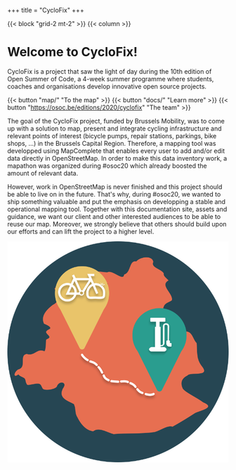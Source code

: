 +++
title = "CycloFix"
+++

{{< block "grid-2 mt-2" >}}
{{< column >}}

# Welcome to CycloFix!

CycloFix is a project that saw the light of day during the 10th edition of Open Summer of Code, a 4-week summer programme where students, coaches and organisations develop innovative open source projects.

{{< button "map/" "To the map" >}}  {{< button "docs/" "Learn more" >}} {{< button "https://osoc.be/editions/2020/cyclofix" "The team" >}}

The goal of the CycloFix project, funded by Brussels Mobility, was to come up with a solution to map, present and integrate cycling infrastructure and relevant points of interest (bicycle pumps, repair stations, parkings, bike shops, ...) in the Brussels Capital Region. Therefore, a mapping tool was developped using MapComplete that enables every user to add and/or edit data directly in OpenStreetMap. In order to make this data inventory work, a mapathon was organized during #osoc20 which already boosted the amount of relevant data.

However, work in OpenStreetMap is never finished and this project should be able to live on in the future. That's why, during #osoc20, we wanted to ship something valuable and put the emphasis on developping a stable and operational mapping tool. Together with this documentation site, assets and guidance, we want our client and other interested audiences to be able to reuse our map. Moreover, we strongly believe that others should build upon our efforts and can lift the project to a higher level.

![Cyclofix crest](/images/cyclofix-crest.svg)



